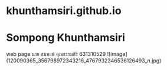 # khunthamsiri.github.io
# Sompong Khunthamsiri
web page
นาย สมพงษ์ คุณธรรมสิริ 631310529
![image] (120090365_356798972343216_4767932346536126493_n.jpg)